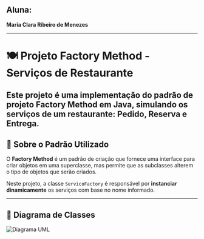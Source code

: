## Aluna: 

**Maria Clara Ribeiro de Menezes**  

--- 
# 🍽️ Projeto Factory Method - Serviços de Restaurante

Este projeto é uma **implementação do padrão de projeto Factory Method em Java**, simulando os serviços de um restaurante: **Pedido**, **Reserva** e **Entrega**.
---

## 📖 Sobre o Padrão Utilizado

O **Factory Method** é um padrão de criação que fornece uma interface para criar objetos em uma superclasse, mas permite que as subclasses alterem o tipo de objetos que serão criados.

Neste projeto, a classe `ServicoFactory` é responsável por **instanciar dinamicamente** os serviços com base no nome informado.

---

## 📌 Diagrama de Classes

![Diagrama UML](diagrama_de_classes.png)
